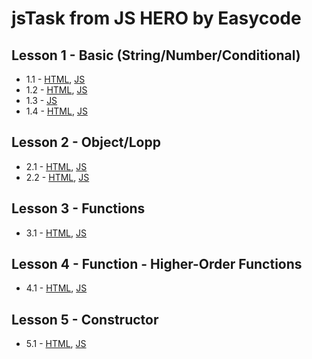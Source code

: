 # jsTask from JS HERO by Easycode

## Lesson 1 - Basic (String/Number/Conditional) <br>
* 1.1 - <a href="https://dmitriymk.github.io/jsTask/lesson-1/1.1-string.html">HTML</a>, <a href="https://github.com/DmitriyMK/jsTask/blob/master/lesson-1/1.1-string.js">JS</a> <br>
* 1.2 - <a href="https://dmitriymk.github.io/jsTask/lesson-1/1.2-math.html">HTML</a>, <a href="https://github.com/DmitriyMK/jsTask/blob/master/lesson-1/1.2-math.js">JS</a> <br> 
* 1.3 - <a href="https://github.com/DmitriyMK/jsTask/blob/master/lesson-1/2.1-typeConversion.js">JS</a><br> 
* 1.4 - <a href="https://dmitriymk.github.io/jsTask/lesson-1/2.2-conditional.html">HTML</a>, <a href="https://github.com/DmitriyMK/jsTask/blob/master/lesson-1/2.2.-conditional.js">JS</a> <br>

## Lesson 2 - Object/Lopp <br>
* 2.1 - <a href="https://dmitriymk.github.io/jsTask/lesson-2/2.1-objects.html">HTML</a>, <a href="https://github.com/DmitriyMK/jsTask/blob/master/lesson-2/2.1-objects.js">JS</a> <br>
* 2.2 - <a href="https://dmitriymk.github.io/jsTask/lesson-2/3.1-cycle.html">HTML</a>, <a href="https://github.com/DmitriyMK/jsTask/blob/master/lesson-2/3.1-cycle.js">JS</a> <br>

## Lesson 3 - Functions <br>
* 3.1 - <a href="https://dmitriymk.github.io/jsTask/lesson-3/function.html">HTML</a>, <a href="https://github.com/DmitriyMK/jsTask/blob/master/lesson-3/function.js">JS</a> <br>

## Lesson 4 - Function - Higher-Order Functions <br>
* 4.1 - <a href="https://dmitriymk.github.io/jsTask/lesson-4/function.html">HTML</a>, <a href="https://github.com/DmitriyMK/jsTask/blob/master/lesson-4/function.js">JS</a> <br>

## Lesson 5 - Constructor<br>
* 5.1 - <a href="https://dmitriymk.github.io/jsTask/lesson-5/index.html">HTML</a>, <a href="https://github.com/DmitriyMK/jsTask/blob/master/lesson-5/constructor.js">JS</a> <br>
